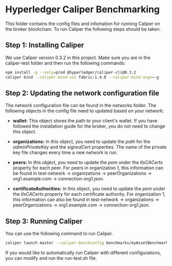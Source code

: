 # Hyperledger Caliper Benchmarking

This folder contains the config files and infomation for running Caliper on the broker blockchain. To run Caliper the following steps should be taken. 

## Step 1: Installing Caliper

We use Caliper version 0.3.2 in this project. Make sure you are in the caliper-test folder and then run the following commands:

``` bash
npm install -g --only=prod @hyperledger/caliper-cli@0.3.2
caliper bind --caliper-bind-sut fabric:1.4.8 --caliper-bind-args=-g
```

## Step 2: Updating the network configuration file

The network configuration file can be found in the networks folder. The following objects in the config file need to updated based on your network:

* **wallet:** This object stores the path to your client's wallet. If you have followed the installation guide for the broker, you do not need to change this object. 

* **organizations:** In this object, you need to update the *path* for the *adminPrivateKey* and the *signedCert* properties. The name of the private key file changes every time a new network is run.

* **peers:** In this object, you need to update the *pem* under the *tlsCACerts* property for each peer. For peers in organization 1, this information can be found in test-network -> organizations -> peerOrganizations -> org1.example.com -> connection-org1.json. 

* **certificateAuthorities:** In this object, you need to update the *pem* under the *tlsCACerts* property for each certificate authority. For organization 1, this information can also be found in test-network -> organizations -> peerOrganizations -> org1.example.com -> connection-org1.json.

## Step 3: Running Caliper

You can use the following command to run Caliper.

``` bash 
caliper launch master --caliper-benchconfig benchmarks/myAssetBenchmark.yaml --caliper-networkconfig networks/network_config.json --caliper-workspace ./ --caliper-flow-only-test --caliper-fabric-gateway-usegateway --caliper-fabric-gateway-discovery
```

If you would like to automatically run Caliper with different configurations, you can modify and run the run-test.sh file.
